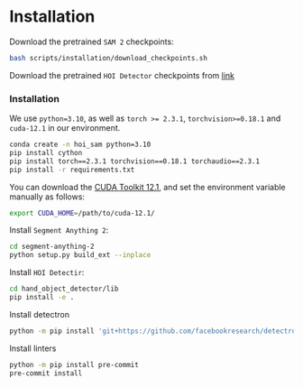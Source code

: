 # Installation

Download the pretrained `SAM 2` checkpoints:

```bash
bash scripts/installation/download_checkpoints.sh
```

Download the pretrained `HOI Detector` checkpoints from [link](https://drive.google.com/file/d/1H2tWsZkS7tDF8q1-jdjx6V9XrK25EDbE/view)

### Installation

We use `python=3.10`, as well as `torch >= 2.3.1`, `torchvision>=0.18.1` and `cuda-12.1` in our environment.

```bash
conda create -n hoi_sam python=3.10
pip install cython
pip install torch==2.3.1 torchvision==0.18.1 torchaudio==2.3.1
pip install -r requirements.txt
```
You can download the [CUDA Toolkit 12.1](https://developer.nvidia.com/cuda-12-1-0-download-archive?target_os=Linux&target_arch=x86_64&Distribution=Ubuntu&target_version=22.04&target_type=runfile_local), and set the environment variable manually as follows:

```bash
export CUDA_HOME=/path/to/cuda-12.1/
```

Install `Segment Anything 2`:

```bash
cd segment-anything-2
python setup.py build_ext --inplace
```

Install `HOI Detectir`:

```bash
cd hand_object_detector/lib
pip install -e .
```

Install detectron
```bash
python -m pip install 'git+https://github.com/facebookresearch/detectron2.git'
```

Install linters
```bash
python -m pip install pre-commit
pre-commit install
```